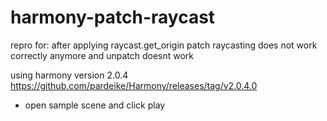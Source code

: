 # harmony-patch-raycast

repro for: after applying raycast.get_origin patch raycasting does not work correctly anymore and unpatch doesnt work

using harmony version 2.0.4 https://github.com/pardeike/Harmony/releases/tag/v2.0.4.0

- open sample scene and click play
